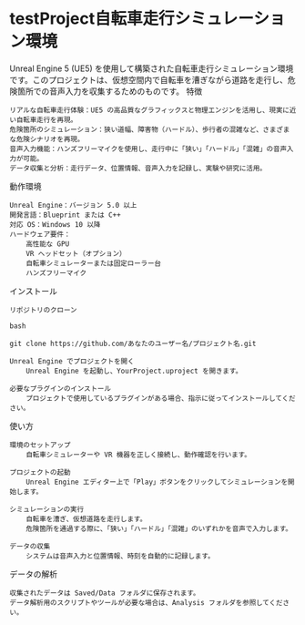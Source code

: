 # testProject自転車走行シミュレーション環境

Unreal Engine 5 (UE5) を使用して構築された自転車走行シミュレーション環境です。このプロジェクトは、仮想空間内で自転車を漕ぎながら道路を走行し、危険箇所での音声入力を収集するためのものです。
特徴

    リアルな自転車走行体験：UE5 の高品質なグラフィックスと物理エンジンを活用し、現実に近い自転車走行を再現。
    危険箇所のシミュレーション：狭い道幅、障害物（ハードル）、歩行者の混雑など、さまざまな危険シナリオを再現。
    音声入力機能：ハンズフリーマイクを使用し、走行中に「狭い」「ハードル」「混雑」の音声入力が可能。
    データ収集と分析：走行データ、位置情報、音声入力を記録し、実験や研究に活用。

動作環境

    Unreal Engine：バージョン 5.0 以上
    開発言語：Blueprint または C++
    対応 OS：Windows 10 以降
    ハードウェア要件：
        高性能な GPU
        VR ヘッドセット（オプション）
        自転車シミュレーターまたは固定ローラー台
        ハンズフリーマイク

インストール

    リポジトリのクローン

    bash

    git clone https://github.com/あなたのユーザー名/プロジェクト名.git

    Unreal Engine でプロジェクトを開く
        Unreal Engine を起動し、YourProject.uproject を開きます。

    必要なプラグインのインストール
        プロジェクトで使用しているプラグインがある場合、指示に従ってインストールしてください。

使い方

    環境のセットアップ
        自転車シミュレーターや VR 機器を正しく接続し、動作確認を行います。

    プロジェクトの起動
        Unreal Engine エディター上で「Play」ボタンをクリックしてシミュレーションを開始します。

    シミュレーションの実行
        自転車を漕ぎ、仮想道路を走行します。
        危険箇所を通過する際に、「狭い」「ハードル」「混雑」のいずれかを音声で入力します。

    データの収集
        システムは音声入力と位置情報、時刻を自動的に記録します。

データの解析

    収集されたデータは Saved/Data フォルダに保存されます。
    データ解析用のスクリプトやツールが必要な場合は、Analysis フォルダを参照してください。
